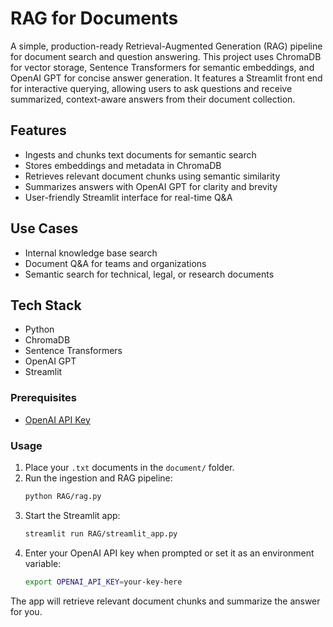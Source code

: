 # RAG for Documents

A simple, production-ready Retrieval-Augmented Generation (RAG) pipeline for document search and question answering. This project uses ChromaDB for vector storage, Sentence Transformers for semantic embeddings, and OpenAI GPT for concise answer generation. It features a Streamlit front end for interactive querying, allowing users to ask questions and receive summarized, context-aware answers from their document collection.

## Features
- Ingests and chunks text documents for semantic search
- Stores embeddings and metadata in ChromaDB
- Retrieves relevant document chunks using semantic similarity
- Summarizes answers with OpenAI GPT for clarity and brevity
- User-friendly Streamlit interface for real-time Q&A

## Use Cases
- Internal knowledge base search
- Document Q&A for teams and organizations
- Semantic search for technical, legal, or research documents

## Tech Stack
- Python
- ChromaDB
- Sentence Transformers
- OpenAI GPT
- Streamlit

### Prerequisites

- [OpenAI API Key](https://platform.openai.com/account/api-keys)

### Usage
1. Place your `.txt` documents in the `document/` folder.
2. Run the ingestion and RAG pipeline:
    ```bash
    python RAG/rag.py
    ```
3. Start the Streamlit app:
    ```bash
    streamlit run RAG/streamlit_app.py
    ```
4. Enter your OpenAI API key when prompted or set it as an environment variable:
    ```bash
    export OPENAI_API_KEY=your-key-here
    ```

The app will retrieve relevant document chunks and summarize the answer for you.
